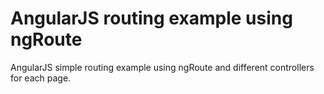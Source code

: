 # AngularJS routing example using ngRoute

AngularJS simple routing example using ngRoute and different controllers for each page.

